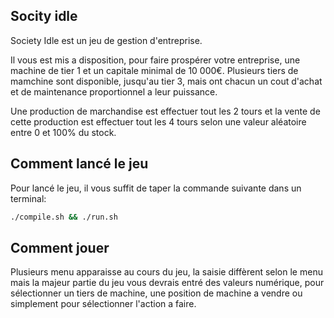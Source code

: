 ## Socity idle

Society Idle est un jeu de gestion d'entreprise.

Il vous est mis a disposition, pour faire prospérer votre entreprise, une machine de tier 1 et un capitale minimal de 10 000€.
Plusieurs tiers de mamchine sont disponible, jusqu'au tier 3, mais ont chacun un cout d'achat et de maintenance proportionnel a leur puissance.

Une production de marchandise est effectuer tout les 2 tours et la vente de cette production est effectuer tout les 4 tours selon une valeur aléatoire entre 0 et 100% du stock.

## Comment lancé le jeu

Pour lancé le jeu, il vous suffit de taper la commande suivante dans un terminal:

```bash
./compile.sh && ./run.sh
```

## Comment jouer

Plusieurs menu apparaisse au cours du jeu, la saisie diffèrent selon le menu mais la majeur partie du jeu vous devrais entré des valeurs numérique, pour sélectionner un tiers de machine, une position de machine a vendre ou simplement pour sélectionner l'action a faire.